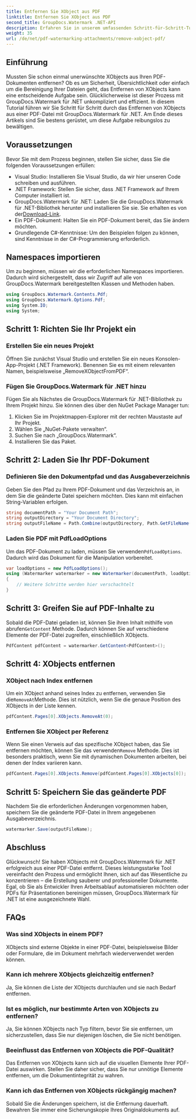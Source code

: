 ```yaml
---
title: Entfernen Sie XObject aus PDF
linktitle: Entfernen Sie XObject aus PDF
second_title: GroupDocs.Watermark .NET-API
description: Erfahren Sie in unserem umfassenden Schritt-für-Schritt-Tutorial, wie Sie XObjects mit GroupDocs.Watermark für .NET einfach aus PDFs entfernen.
weight: 35
url: /de/net/pdf-watermarking-attachments/remove-xobject-pdf/
---
```

## Einführung
Mussten Sie schon einmal unerwünschte XObjects aus Ihren PDF-Dokumenten entfernen? Ob es um Sicherheit, Übersichtlichkeit oder einfach um die Bereinigung Ihrer Dateien geht, das Entfernen von XObjects kann eine entscheidende Aufgabe sein. Glücklicherweise ist dieser Prozess mit GroupDocs.Watermark für .NET unkompliziert und effizient. In diesem Tutorial führen wir Sie Schritt für Schritt durch das Entfernen von XObjects aus einer PDF-Datei mit GroupDocs.Watermark für .NET. Am Ende dieses Artikels sind Sie bestens gerüstet, um diese Aufgabe reibungslos zu bewältigen.
## Voraussetzungen
Bevor Sie mit dem Prozess beginnen, stellen Sie sicher, dass Sie die folgenden Voraussetzungen erfüllen:
- Visual Studio: Installieren Sie Visual Studio, da wir hier unseren Code schreiben und ausführen.
- .NET Framework: Stellen Sie sicher, dass .NET Framework auf Ihrem Computer installiert ist.
-  GroupDocs.Watermark für .NET: Laden Sie die GroupDocs.Watermark für .NET-Bibliothek herunter und installieren Sie sie. Sie erhalten es von der[Download-Link](https://releases.groupdocs.com/Watermark/net/).
- Ein PDF-Dokument: Halten Sie ein PDF-Dokument bereit, das Sie ändern möchten.
- Grundlegende C#-Kenntnisse: Um den Beispielen folgen zu können, sind Kenntnisse in der C#-Programmierung erforderlich.
## Namespaces importieren
Um zu beginnen, müssen wir die erforderlichen Namespaces importieren. Dadurch wird sichergestellt, dass wir Zugriff auf alle von GroupDocs.Watermark bereitgestellten Klassen und Methoden haben.
```csharp
using GroupDocs.Watermark.Contents.Pdf;
using GroupDocs.Watermark.Options.Pdf;
using System.IO;
using System;
```
## Schritt 1: Richten Sie Ihr Projekt ein
### Erstellen Sie ein neues Projekt
Öffnen Sie zunächst Visual Studio und erstellen Sie ein neues Konsolen-App-Projekt (.NET Framework). Benennen Sie es mit einem relevanten Namen, beispielsweise „RemoveXObjectFromPDF“.
### Fügen Sie GroupDocs.Watermark für .NET hinzu
Fügen Sie als Nächstes die GroupDocs.Watermark für .NET-Bibliothek zu Ihrem Projekt hinzu. Sie können dies über den NuGet Package Manager tun:
1. Klicken Sie im Projektmappen-Explorer mit der rechten Maustaste auf Ihr Projekt.
2. Wählen Sie „NuGet-Pakete verwalten“.
3. Suchen Sie nach „GroupDocs.Watermark“.
4. Installieren Sie das Paket.
## Schritt 2: Laden Sie Ihr PDF-Dokument
### Definieren Sie den Dokumentpfad und das Ausgabeverzeichnis
Geben Sie den Pfad zu Ihrem PDF-Dokument und das Verzeichnis an, in dem Sie die geänderte Datei speichern möchten. Dies kann mit einfachen String-Variablen erfolgen.
```csharp
string documentPath = "Your Document Path";
string outputDirectory = "Your Document Directory";
string outputFileName = Path.Combine(outputDirectory, Path.GetFileName(documentPath));
```
### Laden Sie PDF mit PdfLoadOptions
 Um das PDF-Dokument zu laden, müssen Sie verwenden`PdfLoadOptions`. Dadurch wird das Dokument für die Manipulation vorbereitet.
```csharp
var loadOptions = new PdfLoadOptions();
using (Watermarker watermarker = new Watermarker(documentPath, loadOptions))
{
    // Weitere Schritte werden hier verschachtelt
}
```
## Schritt 3: Greifen Sie auf PDF-Inhalte zu
 Sobald die PDF-Datei geladen ist, können Sie ihren Inhalt mithilfe von abrufen`GetContent` Methode. Dadurch können Sie auf verschiedene Elemente der PDF-Datei zugreifen, einschließlich XObjects.
```csharp
PdfContent pdfContent = watermarker.GetContent<PdfContent>();
```
## Schritt 4: XObjects entfernen
### XObject nach Index entfernen
 Um ein XObject anhand seines Index zu entfernen, verwenden Sie die`RemoveAt`Methode. Dies ist nützlich, wenn Sie die genaue Position des XObjects in der Liste kennen.
```csharp
pdfContent.Pages[0].XObjects.RemoveAt(0);
```
### Entfernen Sie XObject per Referenz
 Wenn Sie einen Verweis auf das spezifische XObject haben, das Sie entfernen möchten, können Sie das verwenden`Remove` Methode. Dies ist besonders praktisch, wenn Sie mit dynamischen Dokumenten arbeiten, bei denen der Index variieren kann.
```csharp
pdfContent.Pages[0].XObjects.Remove(pdfContent.Pages[0].XObjects[0]);
```
## Schritt 5: Speichern Sie das geänderte PDF
Nachdem Sie die erforderlichen Änderungen vorgenommen haben, speichern Sie die geänderte PDF-Datei in Ihrem angegebenen Ausgabeverzeichnis.
```csharp
watermarker.Save(outputFileName);
```
## Abschluss
Glückwunsch! Sie haben XObjects mit GroupDocs.Watermark für .NET erfolgreich aus einer PDF-Datei entfernt. Dieses leistungsstarke Tool vereinfacht den Prozess und ermöglicht Ihnen, sich auf das Wesentliche zu konzentrieren – die Erstellung sauberer und professioneller Dokumente. Egal, ob Sie als Entwickler Ihren Arbeitsablauf automatisieren möchten oder PDFs für Präsentationen bereinigen müssen, GroupDocs.Watermark für .NET ist eine ausgezeichnete Wahl.
## FAQs
### Was sind XObjects in einem PDF?
XObjects sind externe Objekte in einer PDF-Datei, beispielsweise Bilder oder Formulare, die im Dokument mehrfach wiederverwendet werden können.
### Kann ich mehrere XObjects gleichzeitig entfernen?
Ja, Sie können die Liste der XObjects durchlaufen und sie nach Bedarf entfernen.
### Ist es möglich, nur bestimmte Arten von XObjects zu entfernen?
Ja, Sie können XObjects nach Typ filtern, bevor Sie sie entfernen, um sicherzustellen, dass Sie nur diejenigen löschen, die Sie nicht benötigen.
### Beeinflusst das Entfernen von XObjects die PDF-Qualität?
Das Entfernen von XObjects kann sich auf die visuellen Elemente Ihrer PDF-Datei auswirken. Stellen Sie daher sicher, dass Sie nur unnötige Elemente entfernen, um die Dokumentintegrität zu wahren.
### Kann ich das Entfernen von XObjects rückgängig machen?
Sobald Sie die Änderungen speichern, ist die Entfernung dauerhaft. Bewahren Sie immer eine Sicherungskopie Ihres Originaldokuments auf.